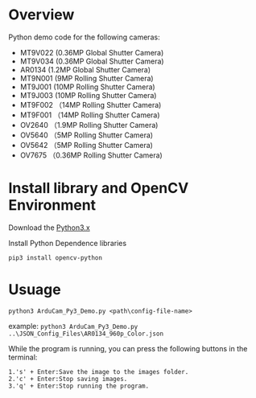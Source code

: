 # Overview

Python demo code for the following cameras:

- MT9V022 (0.36MP Global Shutter Camera)
- MT9V034 (0.36MP Global Shutter Camera)
- AR0134 (1.2MP Global Shutter Camera)
- MT9N001 (9MP Rolling Shutter Camera)
- MT9J001 (10MP Rolling Shutter Camera)
- MT9J003 (10MP Rolling Shutter Camera)
- MT9F002 （14MP Rolling Shutter Camera)
- MT9F001 （14MP Rolling Shutter Camera)
- OV2640 （1.9MP Rolling Shutter Camera)
- OV5640 （5MP Rolling Shutter Camera)
- OV5642 （5MP Rolling Shutter Camera)
- OV7675 （0.36MP Rolling Shutter Camera)

# Install library and OpenCV Environment

Download the [Python3.x](https://www.python.org/downloads/windows/) 

Install Python Dependence libraries 

`pip3 install opencv-python`


# Usuage

`python3 ArduCam_Py3_Demo.py <path\config-file-name>	`

example: `python3 ArduCam_Py3_Demo.py ..\JSON_Config_Files\AR0134_960p_Color.json`	

While the program is running, you can press the following buttons in the terminal:	

    1.'s' + Enter:Save the image to the images folder.	
    2.'c' + Enter:Stop saving images.	
    3.'q' + Enter:Stop running the program.	

